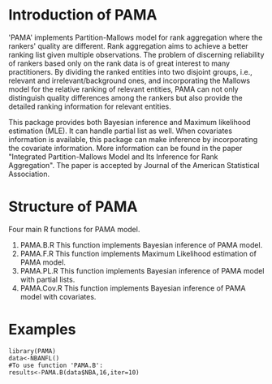 # Introduction of PAMA
'PAMA' implements Partition-Mallows model for rank aggregation where the rankers' quality are different. Rank aggregation aims to achieve a better ranking list given multiple observations. The problem of discerning reliability of rankers based only on the rank data is of great interest to many practitioners. By dividing the ranked entities into two disjoint groups, i.e., relevant and irrelevant/background ones, and incorporating the Mallows model for the relative ranking of relevant entities, PAMA can not only distinguish quality differences among the rankers but also provide the detailed ranking information for relevant entities.

This package provides both Bayesian inference and Maximum likelihood estimation (MLE). It can handle partial list as well. When covariates information is available, this package can make inference by incorporating the covariate information. More information can be found in the paper "Integrated Partition-Mallows Model and Its Inference for Rank Aggregation". The paper is accepted by Journal of the American Statistical Association.


# Structure of PAMA
Four main R functions for PAMA model.
1. PAMA.B.R  This function implements Bayesian inference of PAMA model.
2. PAMA.F.R  This function implements Maximum Likelihood estimation of PAMA model.
3. PAMA.PL.R This function implements Bayesian inference of PAMA model with partial lists.
4. PAMA.Cov.R This function implements Bayesian inference of PAMA model with covariates.

# Examples

```{r}
library(PAMA)
data<-NBANFL()
#To use function 'PAMA.B':
results<-PAMA.B(data$NBA,16,iter=10)
```



